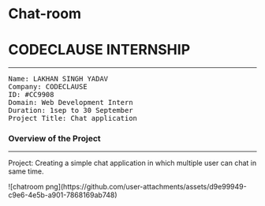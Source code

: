# Chat-room
# CODECLAUSE INTERNSHIP 
<hr></hr>
<pre>
Name: LAKHAN SINGH YADAV
Company: CODECLAUSE
ID: #CC9908
Domain: Web Development Intern
Duration: 1sep to 30 September
Project Title: Chat application</pre>
<h3>Overview of the Project</h3>
<hr>
<p>Project: Creating a simple chat application in which multiple user can chat in same time.</p> 
![chatroom png](https://github.com/user-attachments/assets/d9e99949-c9e6-4e5b-a901-7868169ab748)





